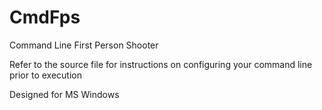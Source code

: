 # CmdFps
Command Line First Person Shooter 

Refer to the source file for instructions on configuring your command line prior to execution

Designed for MS Windows

